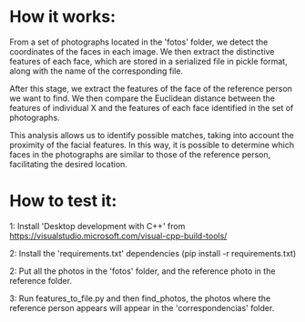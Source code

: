 # How it works:
From a set of photographs located in the 'fotos' folder, we detect the coordinates of the faces in each image. We then extract the distinctive features of each face, which are stored in a serialized file in pickle format, along with the name of the corresponding file.

After this stage, we extract the features of the face of the reference person we want to find. We then compare the Euclidean distance between the features of individual X and the features of each face identified in the set of photographs.

This analysis allows us to identify possible matches, taking into account the proximity of the facial features. In this way, it is possible to determine which faces in the photographs are similar to those of the reference person, facilitating the desired location.


# How to test it:
1: Install 'Desktop development with C++' from https://visualstudio.microsoft.com/visual-cpp-build-tools/

2: Install the 'requirements.txt' dependencies (pip install -r requirements.txt)

2: Put all the photos in the 'fotos' folder, and the reference photo in the reference folder.

3: Run features_to_file.py and then find_photos, the photos where the reference person appears will appear in the 'correspondencias' folder.
